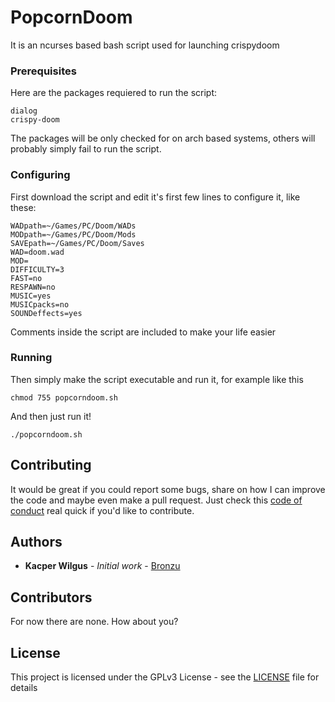 # PopcornDoom

It is an ncurses based bash script used for launching crispydoom

### Prerequisites

Here are the packages requiered to run the script:

```
dialog
crispy-doom
```

The packages will be only checked for on arch based systems, others will probably simply fail to run the script.

### Configuring

First download the script and edit it's first few lines to configure it, like these:

```
WADpath=~/Games/PC/Doom/WADs
MODpath=~/Games/PC/Doom/Mods
SAVEpath=~/Games/PC/Doom/Saves
WAD=doom.wad
MOD=
DIFFICULTY=3
FAST=no
RESPAWN=no
MUSIC=yes
MUSICpacks=no
SOUNDeffects=yes
```
Comments inside the script are included to make your life easier

### Running

Then simply make the script executable and run it, for example like this

```
chmod 755 popcorndoom.sh
```

And then just run it!

```
./popcorndoom.sh
```

## Contributing

It would be great if you could report some bugs, share on how I can improve the code and maybe even make a pull request.
Just check this [code of conduct](COC.md) real quick if you'd like to contribute.

## Authors

* **Kacper Wilgus** - *Initial work* - [Bronzu](https://github.com/Bronzu)

## Contributors

For now there are none. How about you?

## License

This project is licensed under the GPLv3 License - see the [LICENSE](LICENSE) file for details

